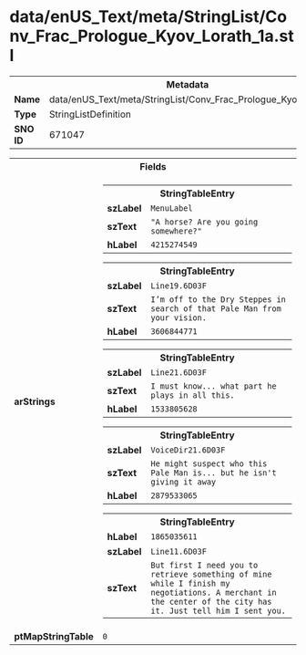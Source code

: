 <h1>data/enUS_Text/meta/StringList/Conv_Frac_Prologue_Kyov_Lorath_1a.stl</h1><table><tr><th colspan="100%">Metadata</th></tr><tr><td><b>Name</b></td><td>data/enUS_Text/meta/StringList/Conv_Frac_Prologue_Kyov_Lorath_1a.stl</td></tr><tr><td><b>Type</b></td><td>StringListDefinition</td></tr><tr><td><b>SNO ID</b></td><td>671047</td></tr></table>

<table><tr><th colspan="100%">Fields</th></tr><tr><td><b>arStrings</b></td><td><table><tr><th colspan="100%">StringTableEntry</th></tr><tr><td><b>szLabel</b></td><td><code>MenuLabel</code></td></tr><tr><td><b>szText</b></td><td><code>"A horse? Are you going somewhere?"</code></td></tr><tr><td><b>hLabel</b></td><td><code>4215274549</code></td></tr></table>


<table><tr><th colspan="100%">StringTableEntry</th></tr><tr><td><b>szLabel</b></td><td><code>Line19.6D03F</code></td></tr><tr><td><b>szText</b></td><td><code>I’m off to the Dry Steppes in search of that Pale Man from your vision.</code></td></tr><tr><td><b>hLabel</b></td><td><code>3606844771</code></td></tr></table>


<table><tr><th colspan="100%">StringTableEntry</th></tr><tr><td><b>szLabel</b></td><td><code>Line21.6D03F</code></td></tr><tr><td><b>szText</b></td><td><code>I must know... what part he plays in all this.</code></td></tr><tr><td><b>hLabel</b></td><td><code>1533805628</code></td></tr></table>


<table><tr><th colspan="100%">StringTableEntry</th></tr><tr><td><b>szLabel</b></td><td><code>VoiceDir21.6D03F</code></td></tr><tr><td><b>szText</b></td><td><code>He might suspect who this Pale Man is... but he isn't giving it away</code></td></tr><tr><td><b>hLabel</b></td><td><code>2879533065</code></td></tr></table>


<table><tr><th colspan="100%">StringTableEntry</th></tr><tr><td><b>hLabel</b></td><td><code>1865035611</code></td></tr><tr><td><b>szLabel</b></td><td><code>Line11.6D03F</code></td></tr><tr><td><b>szText</b></td><td><code>But first I need you to retrieve something of mine while I finish my negotiations. A merchant in the center of the city has it. Just tell him I sent you.</code></td></tr></table>


</td></tr><tr><td><b>ptMapStringTable</b></td><td><code>0</code></td></tr></table>

